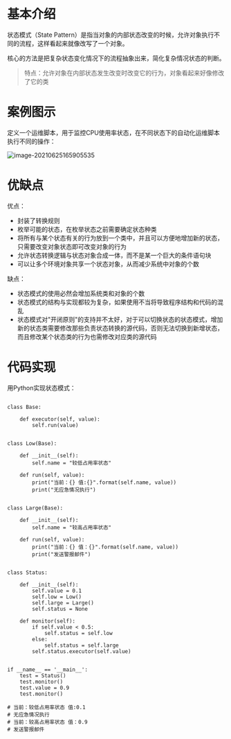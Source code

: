 # 基本介绍

状态模式（State Pattern）是指当对象的内部状态改变的时候，允许对象执行不同的流程，这样看起来就像改写了一个对象。

核心的方法是把复杂状态变化情况下的流程抽象出来，简化复杂情况状态的判断。



> 特点：允许对象在内部状态发生改变时改变它的行为，对象看起来好像修改了它的类





# 案例图示

定义一个运维脚本，用于监控CPU使用率状态，在不同状态下的自动化运维脚本执行不同的操作：

![image-20210625165905535](https://images-1302522496.cos.ap-nanjing.myqcloud.com/img/image-20210625165905535.png)

# 优缺点

优点：

- 封装了转换规则
- 枚举可能的状态，在枚举状态之前需要确定状态种类
- 将所有与某个状态有关的行为放到一个类中，并且可以方便地增加新的状态，只需要改变对象状态即可改变对象的行为
- 允许状态转换逻辑与状态对象合成一体，而不是某一个巨大的条件语句块
- 可以让多个环境对象共享一个状态对象，从而减少系统中对象的个数

缺点：

- 状态模式的使用必然会增加系统类和对象的个数
- 状态模式的结构与实现都较为复杂，如果使用不当将导致程序结构和代码的混乱
- 状态模式对"开闭原则"的支持并不太好，对于可以切换状态的状态模式，增加新的状态类需要修改那些负责状态转换的源代码，否则无法切换到新增状态，而且修改某个状态类的行为也需修改对应类的源代码





# 代码实现

用Python实现状态模式：

```

class Base:

    def executor(self, value):
        self.run(value)


class Low(Base):

    def __init__(self):
        self.name = "较低占用率状态"

    def run(self, value):
        print("当前：{} 值:{}".format(self.name, value))
        print("无应急情况执行")


class Large(Base):

    def __init__(self):
        self.name = "较高占用率状态"

    def run(self, value):
        print("当前：{} 值：{}".format(self.name, value))
        print("发送警报邮件")


class Status:

    def __init__(self):
        self.value = 0.1
        self.low = Low()
        self.large = Large()
        self.status = None

    def monitor(self):
        if self.value < 0.5:
            self.status = self.low
        else:
            self.status = self.large
        self.status.executor(self.value)


if __name__ == '__main__':
    test = Status()
    test.monitor()
    test.value = 0.9
    test.monitor()

# 当前：较低占用率状态 值:0.1
# 无应急情况执行
# 当前：较高占用率状态 值：0.9
# 发送警报邮件
```

